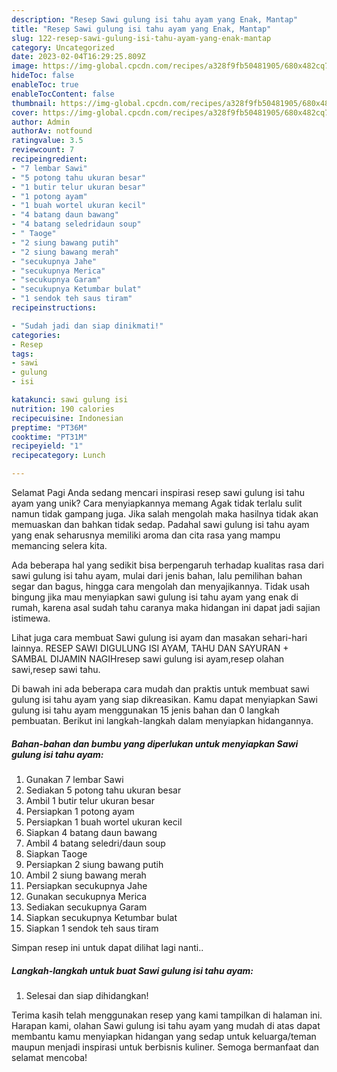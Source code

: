 ```yaml
---
description: "Resep Sawi gulung isi tahu ayam yang Enak, Mantap"
title: "Resep Sawi gulung isi tahu ayam yang Enak, Mantap"
slug: 122-resep-sawi-gulung-isi-tahu-ayam-yang-enak-mantap
category: Uncategorized
date: 2023-02-04T16:29:25.809Z
image: https://img-global.cpcdn.com/recipes/a328f9fb50481905/680x482cq70/sawi-gulung-isi-tahu-ayam-foto-resep-utama.jpg
hideToc: false
enableToc: true
enableTocContent: false
thumbnail: https://img-global.cpcdn.com/recipes/a328f9fb50481905/680x482cq70/sawi-gulung-isi-tahu-ayam-foto-resep-utama.jpg
cover: https://img-global.cpcdn.com/recipes/a328f9fb50481905/680x482cq70/sawi-gulung-isi-tahu-ayam-foto-resep-utama.jpg
author: Admin
authorAv: notfound
ratingvalue: 3.5
reviewcount: 7
recipeingredient:
- "7 lembar Sawi"
- "5 potong tahu ukuran besar"
- "1 butir telur ukuran besar"
- "1 potong ayam"
- "1 buah wortel ukuran kecil"
- "4 batang daun bawang"
- "4 batang seledridaun soup"
- " Taoge"
- "2 siung bawang putih"
- "2 siung bawang merah"
- "secukupnya Jahe"
- "secukupnya Merica"
- "secukupnya Garam"
- "secukupnya Ketumbar bulat"
- "1 sendok teh saus tiram"
recipeinstructions:

- "Sudah jadi dan siap dinikmati!"
categories:
- Resep
tags:
- sawi
- gulung
- isi

katakunci: sawi gulung isi 
nutrition: 190 calories
recipecuisine: Indonesian
preptime: "PT36M"
cooktime: "PT31M"
recipeyield: "1"
recipecategory: Lunch

---
```



Selamat Pagi Anda sedang mencari inspirasi resep sawi gulung isi tahu ayam yang unik? Cara menyiapkannya memang Agak tidak terlalu sulit namun tidak gampang juga. Jika salah mengolah maka hasilnya tidak akan memuaskan dan bahkan tidak sedap. Padahal sawi gulung isi tahu ayam yang enak seharusnya memiliki aroma dan cita rasa yang mampu memancing selera kita.


Ada beberapa hal yang sedikit bisa berpengaruh terhadap kualitas rasa dari sawi gulung isi tahu ayam, mulai dari jenis bahan, lalu pemilihan bahan segar dan bagus, hingga cara mengolah dan menyajikannya. Tidak usah bingung jika mau menyiapkan sawi gulung isi tahu ayam yang enak di rumah, karena asal sudah tahu caranya maka hidangan ini dapat jadi sajian istimewa.

Lihat juga cara membuat Sawi gulung isi ayam dan masakan sehari-hari lainnya. RESEP SAWI DIGULUNG ISI AYAM, TAHU DAN SAYURAN + SAMBAL DIJAMIN NAGIHresep sawi gulung isi ayam,resep olahan sawi,resep sawi tahu.


Di bawah ini ada beberapa cara mudah dan praktis untuk membuat sawi gulung isi tahu ayam yang siap dikreasikan. Kamu dapat menyiapkan Sawi gulung isi tahu ayam menggunakan 15 jenis bahan dan 0 langkah pembuatan. Berikut ini langkah-langkah dalam menyiapkan hidangannya.

<!--inarticleads1-->

##### Bahan-bahan dan bumbu yang diperlukan untuk menyiapkan Sawi gulung isi tahu ayam:

1. Gunakan 7 lembar Sawi
1. Sediakan 5 potong tahu ukuran besar
1. Ambil 1 butir telur ukuran besar
1. Persiapkan 1 potong ayam
1. Persiapkan 1 buah wortel ukuran kecil
1. Siapkan 4 batang daun bawang
1. Ambil 4 batang seledri/daun soup
1. Siapkan  Taoge
1. Persiapkan 2 siung bawang putih
1. Ambil 2 siung bawang merah
1. Persiapkan secukupnya Jahe
1. Gunakan secukupnya Merica
1. Sediakan secukupnya Garam
1. Siapkan secukupnya Ketumbar bulat
1. Siapkan 1 sendok teh saus tiram


Simpan resep ini untuk dapat dilihat lagi nanti.. 

<!--inarticleads2-->

##### Langkah-langkah untuk buat Sawi gulung isi tahu ayam:


1. Selesai dan siap dihidangkan!



Terima kasih telah menggunakan resep yang kami tampilkan di halaman ini. Harapan kami, olahan Sawi gulung isi tahu ayam yang mudah di atas dapat membantu kamu menyiapkan hidangan yang sedap untuk keluarga/teman maupun menjadi inspirasi untuk berbisnis kuliner. Semoga bermanfaat dan selamat mencoba!
